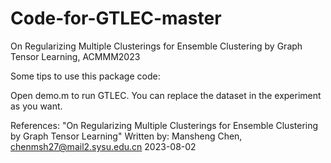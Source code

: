 # Code-for-GTLEC-master
On Regularizing Multiple Clusterings for Ensemble Clustering by Graph Tensor Learning, ACMMM2023

Some tips to use this package code:

Open demo.m to run GTLEC. You can replace the dataset in the experiment as you want.

References:
"On Regularizing Multiple Clusterings for Ensemble Clustering by Graph Tensor Learning"
Written by: Mansheng Chen, chenmsh27@mail2.sysu.edu.cn
 2023-08-02
